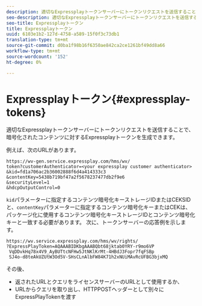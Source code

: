 ```yaml
---
description: 適切なExpressplayトークンサーバーにトークンリクエストを送信することで、暗号化されたコンテンツに対するExpressplayトークンを生成できます。
seo-description: 適切なExpressplayトークンサーバーにトークンリクエストを送信することで、暗号化されたコンテンツに対するExpressplayトークンを生成できます。
seo-title: Expressplayトークン
title: Expressplayトークン
uuid: 6103e1b2-127d-4758-a589-15f0f3c73db1
translation-type: tm+mt
source-git-commit: d0ba1f98b16f6350ae842ca2ce1261bf49dd8a66
workflow-type: tm+mt
source-wordcount: '152'
ht-degree: 0%

---
```



# Expressplayトークン{#expressplay-tokens}

適切なExpressplayトークンサーバーにトークンリクエストを送信することで、暗号化されたコンテンツに対するExpressplayトークンを生成できます。

例えば、次のURLがあります。

```
https://wv-gen.service.expressplay.com/hms/wv/
token?customerAuthenticator=<your expressplay customer authenticator>
&kid=fd1a706ac2b36002888f6d4a414333c3
&contentKey=5438b719bf47a2f5678237477db2f9e6
&securityLevel=1
&hdcpOutputControl=0
```

`kid`パラメーターに指定するコンテンツ暗号化キーストレージIDまたはCEKSIDと、`contentKey`パラメーターに指定するコンテンツ暗号化キーまたはCEKは、パッケージ化に使用するコンテンツ暗号化キーストレージIDとコンテンツ暗号化キーと一致する必要があります。 次に、トークンサーバーの応答例を示します。

```
https://wv.service.expressplay.com/hms/wv/rights/
?ExpressPlayToken=AQAAABIDKbgAAABQbt68jktab0YRY-r9mo6VP
 VqDDvkHq78x4V9_AyBUTtcNFHw5JtNKlKrMt-4HBdJ3Fopr7fqFSBp
 SJ4o-d8teAkUZUtW3Od5V-SHsCLnAlbFW84K71h2xNUiMAvRcUFBG3bjxMQ
```

その後、

* 返されたURLとクエリをライセンスサーバーのURLとして使用するか、
* URLからクエリを取り出し、HTTPPOSTヘッダーとして別々にExpressPlayTokenを渡す